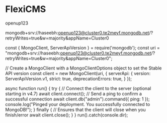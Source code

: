 # FlexiCMS

openup123

mongodb+srv://haseebh:openup123@cluster0.te2meyf.mongodb.net/?retryWrites=true&w=majority&appName=Cluster0



const { MongoClient, ServerApiVersion } = require('mongodb');
const uri = "mongodb+srv://haseebh:openup123@cluster0.te2meyf.mongodb.net/?retryWrites=true&w=majority&appName=Cluster0";

// Create a MongoClient with a MongoClientOptions object to set the Stable API version
const client = new MongoClient(uri, {
  serverApi: {
    version: ServerApiVersion.v1,
    strict: true,
    deprecationErrors: true,
  }
});

async function run() {
  try {
    // Connect the client to the server	(optional starting in v4.7)
    await client.connect();
    // Send a ping to confirm a successful connection
    await client.db("admin").command({ ping: 1 });
    console.log("Pinged your deployment. You successfully connected to MongoDB!");
  } finally {
    // Ensures that the client will close when you finish/error
    await client.close();
  }
}
run().catch(console.dir);

